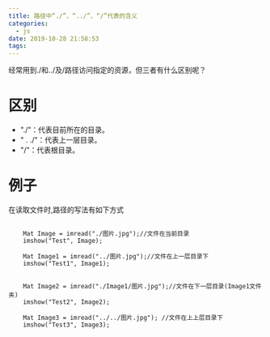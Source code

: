 ```yaml
---
title: 路径中“./”、“../”、“/”代表的含义
categories:
  - js
date: 2019-10-28 21:58:53
tags:
---
```




经常用到./和../及/路径访问指定的资源，但三者有什么区别呢？

# 区别

+ "./"：代表目前所在的目录。
+ " . ./"：代表上一层目录。
+ "/"：代表根目录。

# 例子

在读取文件时,路径的写法有如下方式

```

	Mat Image = imread("./图片.jpg");//文件在当前目录
	imshow("Test", Image);

	Mat Image1 = imread("../图片.jpg");//文件在上一层目录下
	imshow("Test1", Image1);


	Mat Image2 = imread("./Image1/图片.jpg");//文件在下一层目录(Image1文件夹)
	imshow("Test2", Image2);

	Mat Image3 = imread("../../图片.jpg"); //文件在上上层目录下
	imshow("Test3", Image3);



```

